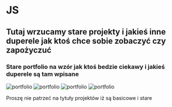 # JS

## Tutaj wrzucamy stare projekty i jakieś inne duperele jak ktoś chce sobie zobaczyć czy zapożyczuć
### Stare portfolio na wzór jak ktoś bedzie ciekawy i jakieś duperele są tam wpisane
![portfolio](https://github.com/user-attachments/assets/0a6dae18-8eb4-4648-9d57-75d271c2f6f9)
![portfolio](https://github.com/user-attachments/assets/e40d151a-f694-4dc5-904c-094a4924c2c3)
![portfolio](https://github.com/user-attachments/assets/f3173fdf-e0c4-4016-9249-6b8845e93220)
![portfolio](https://github.com/user-attachments/assets/3a475851-af08-4c3d-bb12-6c09eba9143f)

Proszę nie patrzeć na tytuły projektów iż są basicowe i stare
